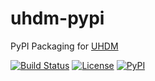 # uhdm-pypi
PyPI Packaging for [UHDM](https://github.com/chipsalliance/uhdm)

[![Build Status](https://github.com/dau-dev/uhdm-pypi/actions/workflows/build.yml/badge.svg?branch=main&event=push)](https://github.com/dau-dev/uhdm-pypi/actions/workflows/build.yml)
[![License](https://img.shields.io/github/license/dau-dev/uhdm-pypi)](https://github.com/dau-dev/uhdm-pypi)
[![PyPI](https://img.shields.io/pypi/v/uhdm.svg)](https://pypi.python.org/pypi/uhdm)
